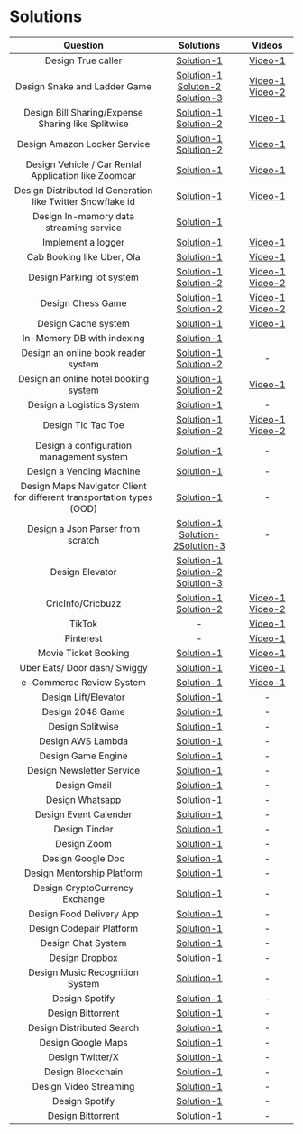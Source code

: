 # Solutions

Question | Solutions | Videos 
| :---:   | :-: | :-: 
|Design True caller |[Solution-1](https://github.com/gopalbala/truecaller) | [Video-1](https://www.youtube.com/watch?v=3KSLh_hvwtQ)  | 
|Design Snake and Ladder Game| [Solution-1](https://github.com/gopalbala/snake-and-ladder) [Soluton-2](https://workat.tech/machine-coding/article/how-to-design-snake-and-ladder-machine-coding-ehskk9c40x2w#:~:text=%2D%20The%20board%20will%20have%20100,random%20number%20on%20rolling%20it.&text=%2D%20After%20the%20dice%20roll%2C%20if,contains%20some%20snakes%20and%20ladders.) [Solution-3](https://www.geeksforgeeks.org/design-snake-and-ladder-game-using-python-oops/) | [Video-1](https://www.youtube.com/watch?v=5LDfqzXwxxU&t=2041s) [Video-2](https://www.youtube.com/watch?v=OutDY_ICb80)|  | 
|Design Bill Sharing/Expense Sharing like Splitwise| [Solution-1](https://github.com/gopalbala/billsharing)  [Solution-2](https://workat.tech/machine-coding/article/how-to-design-splitwise-machine-coding-ayvnfo1tfst6)| [Video-1](https://www.youtube.com/watch?v=2Fz_LQJuq7s) 
| Design Amazon Locker Service | [Solution-1](https://github.com/gopalbala/amazonlocker) [Solution-2](https://leetcode.com/discuss/interview-question/object-oriented-design/260467/Amazon-or-Design-a-locker)| [Video-1](https://www.youtube.com/watch?v=hsx562pXWS8&t=209s) 
| Design Vehicle / Car Rental Application like Zoomcar | [Solution-1](https://github.com/gopalbala/carrental)| [Video-1](https://www.youtube.com/watch?v=kQ8MwyESL_k&t=4542s) 
| Design Distributed Id Generation like Twitter Snowflake id | [Solution-1](https://github.com/gopalbala/distributed-idgen)| [Video-1](https://www.youtube.com/watch?v=ubxRZx-T2Bc)
| Design In-memory data streaming service| [Solution-1](https://medium.com/@tg6897/design-in-memory-streams-e47e49068028)
| Implement a logger | [Solution-1](https://github.com/coding-parrot/projects/blob/master/java-projects/src/main/java/logger/LogClient.java) | [Video-1](https://www.youtube.com/watch?v=FKA2KgkkcqY)
| Cab Booking like Uber, Ola | [Solution-1](https://github.com/anomaly2104/lld-cab-booking-ola-uber-grab-lyft) | [Video-1](https://www.youtube.com/watch?v=Yn7C0x5ozx4&t=3s)
| Design Parking lot system | [Solution-1](https://github.com/anomaly2104/lld-parking-lot) [Solution-2](https://github.com/gopalbala/parkinglot) | [Video-1](https://www.youtube.com/watch?v=7IX84K9g23U) [Video-2](https://www.youtube.com/watch?v=nnpT0WXifLk) 
| Design Chess Game | [Solution-1](https://github.com/anomaly2104/chess-low-level-system-design) [Solution-2](https://www.geeksforgeeks.org/design-a-chess-game/)  | [Video-1](https://www.youtube.com/watch?v=RVHNcng0oF0) [Video-2](https://www.youtube.com/watch?v=yBsWza2039o)
| Design Cache system | [Solution-1](https://github.com/anomaly2104/cache-low-level-system-design) | [Video-1](https://www.youtube.com/watch?v=B7iCXl_KSoM)
| In-Memory DB with indexing| [Solution-1](https://medium.com/@tg6897/design-in-memory-db-with-indexing-52d33adceb91)
|Design an online book reader system | [Solution-1](https://www.geeksforgeeks.org/design-an-online-book-reader-system/) [Solution-2](https://leetcode.com/discuss/interview-question/object-oriented-design/124750/Design-an-online-book-reader-system) | - 
| Design an online hotel booking system | [Solution-1](https://www.gohired.in/2020/02/03/system-design-designing-a-lld-for-hotel-booking/) [Solution-2](https://www.geeksforgeeks.org/design-online-hotel-booking-system-like-oyo-rooms/)| [Video-1](https://www.youtube.com/watch?v=u0W2ckqmb_U&feature=emb_title) 
| Design a Logistics System | [Solution-1](https://www.geeksforgeeks.org/design-a-logistics-system/) | - | - | -
| Design Tic Tac Toe | [Solution-1](https://www.geeksforgeeks.org/implementation-of-tic-tac-toe-game/) [Solution-2](https://medium.com/@pelensky/java-tic-tac-toe-command-vs-factory-pattern-3fb141046145) | [Video-1](https://www.youtube.com/watch?v=gktZsX9Z8Kw&t=280s) [Video-2](https://www.youtube.com/watch?v=yBsWza2039o)
|Design a configuration management system | [Solution-1](https://leetcode.com/discuss/interview-question/object-oriented-design/373887/Amazon-or-System-Design-or-A-configuration-management-system) | - 
 | Design a Vending Machine | [Solution-1](https://leetcode.com/discuss/interview-question/object-oriented-design/313579/Amazon-or-Onsite-or-Design-a-Vending-Machine) | - 
 | Design Maps Navigator Client for different transportation types (OOD)| [Solution-1](https://leetcode.com/discuss/interview-question/object-oriented-design/508056/OOD-Design-Maps-Navigator-Client-for-different-transportation-types)| -
 | Design a Json Parser from scratch | [Solution-1](https://abhinavsarkar.net/posts/json-parsing-from-scratch-in-haskell/) [Solution-2](https://www.infoq.com/articles/HIgh-Performance-Parsers-in-Java-V2/)[Solution-3](https://notes.eatonphil.com/writing-a-simple-json-parser.html) | -
 |Design Elevator | [Solution-1](https://medium.com/system-designing-interviews/design-a-elevator-system-fc5832ca0b8b) [Solution-2](https://leetcode.com/discuss/interview-question/object-oriented-design/124660/ood-design-elevator) [Solution-3](https://massivetechinterview.blogspot.com/2015/07/thought-works-object-oriented-design.html)
| CricInfo/Cricbuzz |[Solution-1](https://github.com/naval41/Low-Level-Design/tree/master/CricketPortal/src/com/codemate/cric) [Solution-2](https://github.com/gopalbala/cric-score)| [Video-1](https://www.youtube.com/watch?v=VDqwCo6lhkY&list=PLAC2AM9O1C5KioUMeH9qIjbAV_RMmX8rd&index=6) [Video-2](https://youtu.be/ZTZaUYFqLNw) 
| TikTok| - | [Video-1](https://www.youtube.com/watch?v=vpa2vQdF-AI&t=2031s)
| Pinterest | - | [Video-1](https://www.youtube.com/watch?v=TlkTbkM69ns)
| Movie Ticket Booking | [Solution-1](https://github.com/anomaly2104/ticket-booking-low-level-system-design) | [Video-1](https://www.youtube.com/playlist?list=PL564gOx0bCLpAL7yMJqOuK3_hBuLkyRhn)|
| Uber Eats/ Door dash/ Swiggy| [Solution-1](https://github.com/mayankbansal93/lld-food-delivery-zomato-swiggy) | [Video-1](https://www.youtube.com/watch?v=LePt0PUKIjE&list=PLHNJ91XSF3wzT6BaLVi4WbnuHcfZSXMek&index=5)
| e-Commerce Review System| [Solution-1](https://github.com/gopalbala/reviews) | [Video-1](https://www.youtube.com/watch?v=bKiCkExbe-Y)
| Design Lift/Elevator | [Solution-1](https://lldcoding.com/design-lld-lift-machine-coding) | -
| Design 2048 Game | [Solution-1](https://lldcoding.com/design-lld-2048-game-machine-coding) | -
| Design Splitwise | [Solution-1](https://lldcoding.com/design-lld-splitwise-application-machine-coding) | -
| Design AWS Lambda | [Solution-1](https://lldcoding.com/design-lld-aws-lambda-machine-coding) | -
| Design Game Engine | [Solution-1](https://lldcoding.com/design-lld-game-engine-like-unreal-machine-coding) | -
| Design Newsletter Service | [Solution-1](https://lldcoding.com/design-lld-newsletter-service-machine-coding) | -
| Design Gmail | [Solution-1](https://lldcoding.com/design-lld-gmail-machine-coding) | -
| Design Whatsapp | [Solution-1](https://lldcoding.com/design-lld-whatsapp-messenger-machine-coding) | -
| Design Event Calender | [Solution-1](https://lldcoding.com/design-lld-event-calendar-machine-coding) | -
| Design Tinder | [Solution-1](https://lldcoding.com/design-lld-tinder-dating-app-machine-coding) | -
| Design Zoom | [Solution-1](https://lldcoding.com/design-lld-a-video-conferencing-application-like-zoom-machine-coding) | -
| Design Google Doc | [Solution-1](https://lldcoding.com/design-lld-a-real-time-collaborative-document-editing-platform-like-google-docs-machine-coding) | -
| Design Mentorship Platform | [Solution-1](https://lldcoding.com/design-lld-mentorship-platform-like-preplaced-machine-coding) | -
| Design CryptoCurrency Exchange | [Solution-1](https://lldcoding.com/design-lld-a-cryptocurrency-exchange-platform-machine-coding) | -
| Design Food Delivery App | [Solution-1](https://lldcoding.com/design-lld-a-system-for-online-food-ordering-and-delivery-like-zomato-machine-coding) | -
| Design Codepair Platform | [Solution-1](https://lldcoding.com/design-lld-pair-programming-platform-like-hackerrank-codepair-machine-coding) | -
| Design Chat System | [Solution-1](https://lldcoding.com/design-lld-a-real-time-chat-system-with-support-for-millions-of-concurrent-users-machine-coding) | -
| Design Dropbox | [Solution-1](https://lldcoding.com/design-lld-a-file-sharing-system-like-dropbox-machine-coding) | -
| Design Music Recognition System | [Solution-1](https://lldcoding.com/design-lld-a-music-recognition-system-using-audio-fingerprinting-machine-coding) | -
| Design Spotify | [Solution-1](https://lldcoding.com/implement-a-music-streaming-service-like-spotify-machine-coding) | -
| Design Bittorrent | [Solution-1](https://lldcoding.com/design-lld-a-peer-to-peer-file-sharing-system-like-bittorrent-machine-coding) | -
| Design Distributed Search | [Solution-1](https://lldcoding.com/design-lld-distributed-search-engine-machine-coding) | -
| Design Google Maps | [Solution-1](https://lldcoding.com/design-lld-google-maps-machine-coding) | -
| Design Twitter/X | [Solution-1](https://lldcoding.com/design-lld-twitter-machine-coding) | -
| Design Blockchain | [Solution-1](https://lldcoding.com/design-lld-blockchain-machine-coding) | -
| Design Video Streaming | [Solution-1](https://lldcoding.com/design-lld-video-streaming-platform-machine-coding) | -
| Design Spotify | [Solution-1](https://lldcoding.com/implement-a-music-streaming-service-like-spotify-machine-coding) | -
| Design Bittorrent | [Solution-1](https://lldcoding.com/design-lld-a-peer-to-peer-file-sharing-system-like-bittorrent-machine-coding) | -
